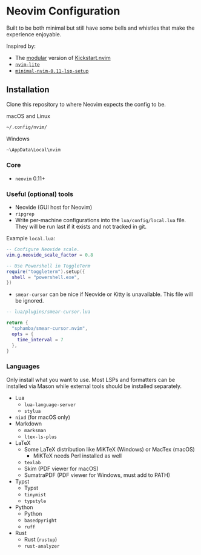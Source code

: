 # Neovim Configuration

Built to be both minimal but still have some bells and whistles that make the experience enjoyable.

Inspired by:
- The [modular](https://github.com/dam9000/kickstart-modular.nvim/tree/master) version of [Kickstart.nvim](https://github.com/nvim-lua/kickstart.nvim)
- [`nvim-lite`](https://github.com/radleylewis/nvim-lite)
- [`minimal-nvim-0.11-lsp-setup`](https://github.com/mplusp/minimal-nvim-0.11-lsp-setup/tree/main)

## Installation

Clone this repository to where Neovim expects the config to be.

macOS and Linux
```zsh
~/.config/nvim/
```

Windows
```powershell
~\AppData\Local\nvim
```

### Core

- `neovim` 0.11+

### Useful (optional) tools

- Neovide (GUI host for Neovim)
- `ripgrep`
- Write per-machine configurations into the `lua/config/local.lua` file. They will be run last if it exists and not tracked in git.

Example `local.lua`:
```lua
-- Configure Neovide scale.
vim.g.neovide_scale_factor = 0.8

-- Use Powershell in ToggleTerm
require("toggleterm").setup({
  shell = "powershell.exe",
})
```

- `smear-cursor` can be nice if Neovide or Kitty is unavailable. This file will be ignored.

```lua
-- lua/plugins/smear-cursor.lua

return {
  "sphamba/smear-cursor.nvim",
  opts = {
    time_interval = 7
  },
}
```

### Languages

Only install what you want to use. Most LSPs and formatters can be installed via Mason while external tools should be installed separately.

- Lua
    - `lua-language-server`
    - `stylua`
- `nixd` (for macOS only)
- Markdown
    - `marksman`
    - `ltex-ls-plus`
- LaTeX
    - Some LaTeX distribution like MiKTeX (Windows) or MacTex (macOS)
        - MiKTeX needs Perl installed as well
    - `texlab`
    - Skim (PDF viewer for macOS)
    - SumatraPDF (PDF viewer for Windows, must add to PATH)
- Typst
    - Typst
    - `tinymist`
    - `typstyle`
- Python
    - Python
    - `basedpyright`
    - `ruff`
- Rust
   - Rust (`rustup`) 
   - `rust-analyzer`
